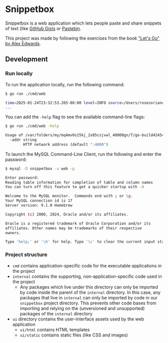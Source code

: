 # Snippetbox

Snippetbox is a web application which lets people paste and share snippets of text (like [GitHub Gists](https://gist.github.com/) or [Pastebin](https://pastebin.com/).

This project was made by following the exercises from the book ["Let's Go" by Alex Edwards](https://lets-go.alexedwards.net/).

## Development

### Run locally

To run the application locally, run the following command:

```bash
$ go run ./cmd/web

time=2025-01-24T23:32:53.265-08:00 level=INFO source=/Users/rosesoriano/Code/snippetbox/cmd/web/main.go:59 msg="starting server" addr=:4000
...
```

You can add the `-help` flag to see the available command-line flags:

```bash
$ go run ./cmd/web -help

Usage of /var/folders/my/mq4mv0s15kj_2x85csjvwl_40000gn/T/go-build4245412781/b001/exe/web:
  -addr string
        HTTP network address (default ":4000")
```

To launch the MySQL Command-Line Client, run the following and enter the password:

```bash
$ mysql -D snippetbox -u web -p

Enter password:
Reading table information for completion of table and column names
You can turn off this feature to get a quicker startup with -A

Welcome to the MySQL monitor.  Commands end with ; or \g.
Your MySQL connection id is 17
Server version: 9.1.0 Homebrew

Copyright (c) 2000, 2024, Oracle and/or its affiliates.

Oracle is a registered trademark of Oracle Corporation and/or its
affiliates. Other names may be trademarks of their respective
owners.

Type 'help;' or '\h' for help. Type '\c' to clear the current input statement.
```

### Project structure

- `cmd` contains application-specific code for the executable applications in the project
- `internal` contains the supporting, non-application-specific code used in the project
  - Any packages which live under this directory can only be imported by code inside the parent of the `internal` directory.
  In this case, any packages that live in `internal` can only be imported by code in our `snippetbox` project directory. This prevents other code bases from importing and relying on the (unversioned and unsupported) packages of the `internal` directory
- `ui` directory contains the user-interface assets used by the web application
  - `ui/html` contains HTML templates
  - `ui/static` contains static files (like CSS and images)

